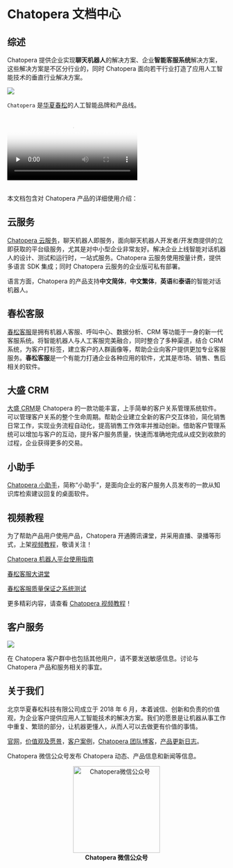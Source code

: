 # Chatopera 文档中心

## 综述

Chatopera 提供企业实现**聊天机器人**的解决方案、企业**智能客服系统**解决方案，这些解决方案是不区分行业的，同时 Chatopera 面向若干行业打造了应用人工智能技术的垂直行业解决方案。

![](/images/products/trademark-chatopera.png)

`Chatopera` 是[华夏春松](https://www.chatopera.com)的人工智能品牌和产品线。

<video controls preload="none" autobuffer="false" poster="images/products/introduction-video-cover.jpg">
  <source
    src="https://www.chatopera.com/files/introduction.webm"
    type="video/webm"
  />
</video>
</br>
</br>

本文档包含对 Chatopera 产品的详细使用介绍：

## 云服务

[Chatopera 云服务](/products/chatbot-platform/index.html)，聊天机器人即服务，面向聊天机器人开发者/开发商提供的立即获取的平台级服务，尤其是对中小型企业非常友好。解决企业上线智能对话机器人的设计、测试和运行时，一站式服务。Chatopera 云服务使用按量计费，提供多语言 SDK 集成；同时 Chatopera 云服务的企业版可私有部署。

语言方面，Chatopera 的产品支持**中文简体**，**中文繁体**，**英语**和**泰语**的智能对话机器人。

## 春松客服

[春松客服](/products/cskefu/index.html)是拥有机器人客服、呼叫中心、数据分析、CRM 等功能于一身的新一代客服系统。将智能机器人与人工客服完美融合，同时整合了多种渠道，结合 CRM 系统，为客户打标签，建立客户的人群画像等，帮助企业向客户提供更加专业客服服务。**春松客服**是一个有能力打通企业各种应用的软件，尤其是市场、销售、售后相关的软件。

## 大盛 CRM

[大盛 CRM](/products/dscrm/index.html)是 Chatopera 的一款功能丰富，上手简单的客户关系管理系统软件。可以管理客户关系的整个生命周期。帮助企业建立全新的客户交互体验，简化销售日常工作，实现业务流程自动化，提高销售工作效率并推动创新。借助客户管理系统可以增加与客户的互动，提升客户服务质量，快速而准确地完成从成交到收款的过程，企业获得更多的交易。

## 小助手

[Chatopera 小助手](/products/chatbot-platform/faq/assistant.html)，简称“小助手”，是面向企业的客户服务人员发布的一款从知识库检索建议回复的桌面软件。

## 视频教程

为了帮助产品用户使用产品，Chatopera 开通腾讯课堂，并采用直播、录播等形式，上架[视频教程](https://ke.chatopera.com/)，敬请关注！

[Chatopera 机器人平台使用指南](https://ke.qq.com/course/2994143)

[春松客服大讲堂](https://ke.qq.com/course/464050)

[春松客服质量保证之系统测试](https://ke.qq.com/course/2261929)

更多精彩内容，请查看 [Chatopera 视频教程](https://ke.chatopera.com)！

## 客户服务

![](/images/products/platform/Chatopera_企业微信_客户群_qr_explained.png)

在 Chatopera 客户群中也包括其他用户，请不要发送敏感信息。讨论与 Chatopera 产品和服务相关的事宜。

## 关于我们

北京华夏春松科技有限公司成立于 2018 年 6 月，本着诚信、创新和负责的价值观，为企业客户提供应用人工智能技术的解决方案。我们的愿景是让机器从事工作中重复、繁琐的部分，让机器更懂人，从而人可以去做更有价值的事情。

[官网](https://www.chatopera.com/)，[价值观及愿景](https://pre-angel.com/chatopera-ceo-letter/)，[客户案例](https://www.chatopera.com/customer.html)，[Chatopera 团队博客](https://chatopera.blog.csdn.net/)，[产品更新日志](https://status.chatopera.com)。

Chatopera 微信公众号发布 Chatopera 动态、产品信息和新闻等信息。

<p align="center">
<img width="200" src="images/products/chatopera_gzh_1.png" alt="Chatopera微信公众号" />
</br>
<b>Chatopera 微信公众号</b>
</p>
